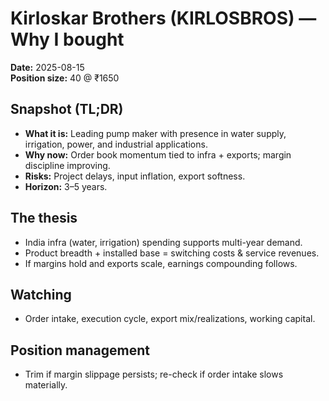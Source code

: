 # Kirloskar Brothers (KIRLOSBROS) — Why I bought

**Date:** 2025-08-15  
**Position size:** 40 @ ₹1650

## Snapshot (TL;DR)
- **What it is:** Leading pump maker with presence in water supply, irrigation, power, and industrial applications.
- **Why now:** Order book momentum tied to infra + exports; margin discipline improving.
- **Risks:** Project delays, input inflation, export softness.
- **Horizon:** 3–5 years.

## The thesis
- India infra (water, irrigation) spending supports multi-year demand.
- Product breadth + installed base = switching costs & service revenues.
- If margins hold and exports scale, earnings compounding follows.

## Watching
- Order intake, execution cycle, export mix/realizations, working capital.

## Position management
- Trim if margin slippage persists; re-check if order intake slows materially.
